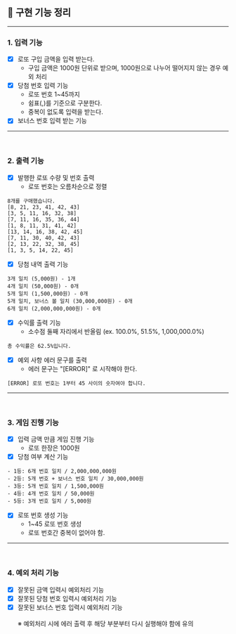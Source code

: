 ## 🚀 구현 기능 정리

---
### 1. 입력 기능
- [x] 로또 구입 금액을 입력 받는다.
    - 구입 금액은 1000원 단위로 받으며, 1000원으로 나누어 떨어지지 않는 경우 예외 처리
- [x] 당첨 번호 입력 기능
    - 로또 번호 1~45까지
    - 쉼표(,)를 기준으로 구분한다.
    - 중복이 없도록 입력을 받는다.
- [x] 보너스 번호 입력 받는 기능
--- 
<br>

### 2. 출력 기능
- [x] 발행한 로또 수량 및 번호 출력
    - 로또 번호는 오름차순으로 정렬
```
8개를 구매했습니다.
[8, 21, 23, 41, 42, 43] 
[3, 5, 11, 16, 32, 38] 
[7, 11, 16, 35, 36, 44] 
[1, 8, 11, 31, 41, 42] 
[13, 14, 16, 38, 42, 45] 
[7, 11, 30, 40, 42, 43] 
[2, 13, 22, 32, 38, 45] 
[1, 3, 5, 14, 22, 45]
```

- [x] 당첨 내역 출력 기능
```
3개 일치 (5,000원) - 1개
4개 일치 (50,000원) - 0개
5개 일치 (1,500,000원) - 0개
5개 일치, 보너스 볼 일치 (30,000,000원) - 0개
6개 일치 (2,000,000,000원) - 0개
```

- [x] 수익률 출력 기능
    - 소수점 둘째 자리에서 반올림 (ex. 100.0%, 51.5%, 1,000,000.0%)
```
총 수익률은 62.5%입니다.
```
- [x] 예외 사항 에러 문구를 출력
    - 에러 문구는 "[ERROR]" 로 시작해야 한다.
```
[ERROR] 로또 번호는 1부터 45 사이의 숫자여야 합니다.
```
---
<br>

### 3. 게임 진행 기능
- [x] 입력 금액 만큼 게임 진행 기능
    - 로또 한장은 1000원
- [x] 당첨 여부 계산 기능
```
- 1등: 6개 번호 일치 / 2,000,000,000원
- 2등: 5개 번호 + 보너스 번호 일치 / 30,000,000원
- 3등: 5개 번호 일치 / 1,500,000원
- 4등: 4개 번호 일치 / 50,000원
- 5등: 3개 번호 일치 / 5,000원
```
- [x] 로또 번호 생성 기능
    - 1~45 로또 번호 생성
    - 로또 번호간 중복이 없어야 함.
---
<br>

### 4. 예외 처리 기능
- [x] 잘못된 금액 입력시 예외처리 기능
- [x] 잘못된 당첨 번호 입력시 예외처리 기능
- [x] 잘못된 보너스 번호 입력시 예외처리 기능
  <br><br>
  ※ 예외처리 시에 에러 출력 후 해당 부분부터 다시 실행해야 함에 유의